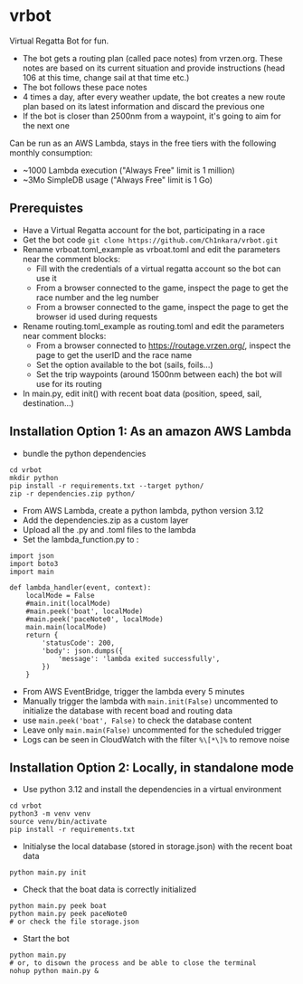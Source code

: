 # vrbot
Virtual Regatta Bot for fun.

 - The bot gets a routing plan (called pace notes) from vrzen.org. These notes are based on its current situation and provide instructions (head 106 at this time, change sail at that time etc.)
 - The bot follows these pace notes
 - 4 times a day, after every weather update, the bot creates a new route plan based on its latest information and discard the previous one
 - If the bot is closer than 2500nm from a waypoint, it's going to aim for the next one

Can be run as an AWS Lambda, stays in the free tiers with the following monthly consumption:
 - ~1000 Lambda execution ("Always Free" limit is 1 million)
 - ~3Mo SimpleDB usage ("Always Free" limit is 1 Go)

## Prerequistes
 - Have a Virtual Regatta account for the bot, participating in a race
 - Get the bot code `git clone https://github.com/Ch1nkara/vrbot.git`
 - Rename vrboat.toml_example as vrboat.toml and edit the parameters near the comment blocks:
    - Fill with the credentials of a virtual regatta account so the bot can use it
    - From a browser connected to the game, inspect the page to get the race number and the leg number
    - From a browser connected to the game, inspect the page to get the browser id used during requests
 - Rename routing.toml_example as routing.toml and edit the parameters near comment blocks:
    - From a browser connected to https://routage.vrzen.org/, inspect the page to get the userID and the race name
    - Set the option available to the bot (sails, foils...)
    - Set the trip waypoints (around 1500nm between each) the bot will use for its routing
 - In main.py, edit init() with recent boat data (position, speed, sail, destination...)

## Installation Option 1: As an amazon AWS Lambda
 - bundle the python dependencies
```
cd vrbot
mkdir python
pip install -r requirements.txt --target python/
zip -r dependencies.zip python/
```
 - From AWS Lambda, create a python lambda, python version 3.12
 - Add the dependencies.zip as a custom layer
 - Upload all the .py and .toml files to the lambda
 - Set the lambda_function.py to :
```
import json
import boto3
import main 

def lambda_handler(event, context):
    localMode = False
    #main.init(localMode)
    #main.peek('boat', localMode)
    #main.peek('paceNote0', localMode)
    main.main(localMode)
    return {
        'statusCode': 200,
        'body': json.dumps({
            'message': 'lambda exited successfully',
        })
    }
```
 - From AWS EventBridge, trigger the lambda every 5 minutes
 - Manually trigger the lambda with `main.init(False)` uncommented to initialize the database with recent boad and routing data
 - use `main.peek('boat', False)` to check the database content
 - Leave only `main.main(False)` uncommented for the scheduled trigger
 - Logs can be seen in CloudWatch with the filter `%\[*\]%` to remove noise

## Installation Option 2: Locally, in standalone mode
 - Use python 3.12 and install the dependencies in a virtual environment
```
cd vrbot
python3 -m venv venv
source venv/bin/activate
pip install -r requirements.txt
```
 - Initialyse the local database (stored in storage.json) with the recent boat data
```
python main.py init
```
 - Check that the boat data is correctly initialized
```
python main.py peek boat
python main.py peek paceNote0
# or check the file storage.json
```
 - Start the bot
```
python main.py 
# or, to disown the process and be able to close the terminal
nohup python main.py &
```
